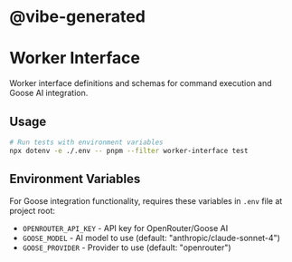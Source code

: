 # @vibe-generated

# Worker Interface

Worker interface definitions and schemas for command execution and Goose AI integration.

## Usage

```bash
# Run tests with environment variables
npx dotenv -e ./.env -- pnpm --filter worker-interface test
```

## Environment Variables

For Goose integration functionality, requires these variables in `.env` file at project root:
- `OPENROUTER_API_KEY` - API key for OpenRouter/Goose AI
- `GOOSE_MODEL` - AI model to use (default: "anthropic/claude-sonnet-4")  
- `GOOSE_PROVIDER` - Provider to use (default: "openrouter")